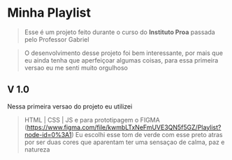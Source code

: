 # Minha Playlist

> Esse é um projeto feito durante o curso do **Instituto Proa** passada pelo Professor Gabriel

> O desenvolvimento desse projeto foi bem interessante, por mais que eu ainda tenha que aperfeiçoar algumas coisas, para essa primeira versao eu me senti muito orgulhoso

##  V 1.0 

Nessa primeira versao do projeto eu utilizei 

> HTML | CSS | JS e para prototipagem o FIGMA (https://www.figma.com/file/kwmbLTxNeFmUVE3QN5f5GZ/Playlist?node-id=0%3A1)
> Eu escolhi esse tom de verde com esse preto atras por ser duas cores que aparentam ter uma sensaçao de calma, paz e natureza
